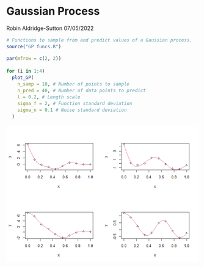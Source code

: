 Gaussian Process
================
Robin Aldridge-Sutton
07/05/2022

``` r
# Functions to sample from and predict values of a Gaussian process.
source("GP funcs.R")
```

``` r
par(mfrow = c(2, 2))

for (i in 1:4)
  plot_GP(
    n_samp = 10, # Number of points to sample
    n_pred = 40, # Number of data points to predict
    l = 0.2, # Length scale
    sigma_f = 2, # Function standard deviation
    sigma_n = 0.1 # Noise standard deviation
  )
```

![](README_files/figure-gfm/unnamed-chunk-2-1.png)<!-- -->
